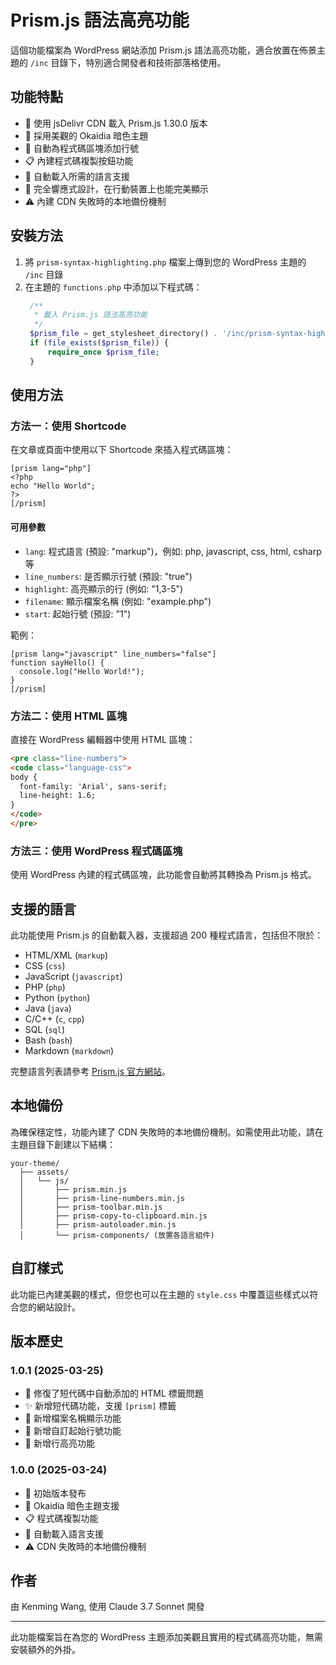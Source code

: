 # Prism.js 語法高亮功能

這個功能檔案為 WordPress 網站添加 Prism.js 語法高亮功能，適合放置在佈景主題的 `/inc` 目錄下，特別適合開發者和技術部落格使用。

## 功能特點

- 🚀 使用 jsDelivr CDN 載入 Prism.js 1.30.0 版本
- 🎨 採用美觀的 Okaidia 暗色主題
- 🔢 自動為程式碼區塊添加行號
- 📋 內建程式碼複製按鈕功能
- 🔄 自動載入所需的語言支援
- 📱 完全響應式設計，在行動裝置上也能完美顯示
- ⚠️ 內建 CDN 失敗時的本地備份機制

## 安裝方法

1. 將 `prism-syntax-highlighting.php` 檔案上傳到您的 WordPress 主題的 `/inc` 目錄
2. 在主題的 `functions.php` 中添加以下程式碼：
   ```php
	/**
	 * 載入 Prism.js 語法高亮功能
	 */
	$prism_file = get_stylesheet_directory() . '/inc/prism-syntax-highlighting.php';
	if (file_exists($prism_file)) {
		require_once $prism_file;
	}
   ```

## 使用方法

### 方法一：使用 Shortcode

在文章或頁面中使用以下 Shortcode 來插入程式碼區塊：

```
[prism lang="php"]
<?php
echo "Hello World";
?>
[/prism]
```

#### 可用參數

- `lang`: 程式語言 (預設: "markup")，例如: php, javascript, css, html, csharp 等
- `line_numbers`: 是否顯示行號 (預設: "true")
- `highlight`: 高亮顯示的行 (例如: "1,3-5")
- `filename`: 顯示檔案名稱 (例如: "example.php")
- `start`: 起始行號 (預設: "1")

範例：
```
[prism lang="javascript" line_numbers="false"]
function sayHello() {
  console.log("Hello World!");
}
[/prism]
```

### 方法二：使用 HTML 區塊

直接在 WordPress 編輯器中使用 HTML 區塊：

```html
<pre class="line-numbers">
<code class="language-css">
body {
  font-family: 'Arial', sans-serif;
  line-height: 1.6;
}
</code>
</pre>
```

### 方法三：使用 WordPress 程式碼區塊

使用 WordPress 內建的程式碼區塊，此功能會自動將其轉換為 Prism.js 格式。

## 支援的語言

此功能使用 Prism.js 的自動載入器，支援超過 200 種程式語言，包括但不限於：

- HTML/XML (`markup`)
- CSS (`css`)
- JavaScript (`javascript`)
- PHP (`php`)
- Python (`python`)
- Java (`java`)
- C/C++ (`c`, `cpp`)
- SQL (`sql`)
- Bash (`bash`)
- Markdown (`markdown`)

完整語言列表請參考 [Prism.js 官方網站](https://prismjs.com/#supported-languages)。

## 本地備份

為確保穩定性，功能內建了 CDN 失敗時的本地備份機制。如需使用此功能，請在主題目錄下創建以下結構：

```
your-theme/
  ├── assets/
  │   └── js/
  │       ├── prism.min.js
  │       ├── prism-line-numbers.min.js
  │       ├── prism-toolbar.min.js
  │       ├── prism-copy-to-clipboard.min.js
  │       ├── prism-autoloader.min.js
  │       └── prism-components/ (放置各語言組件)
```

## 自訂樣式

此功能已內建美觀的樣式，但您也可以在主題的 `style.css` 中覆蓋這些樣式以符合您的網站設計。

## 版本歷史

### 1.0.1 (2025-03-25)
- 🐛 修復了短代碼中自動添加的 HTML 標籤問題
- ✨ 新增短代碼功能，支援 `[prism]` 標籤
- 🎨 新增檔案名稱顯示功能
- 🔢 新增自訂起始行號功能
- 🌟 新增行高亮功能

### 1.0.0 (2025-03-24)
- 🚀 初始版本發布
- 🎨 Okaidia 暗色主題支援
- 📋 程式碼複製功能
- 🔄 自動載入語言支援
- ⚠️ CDN 失敗時的本地備份機制

## 作者

由 Kenming Wang, 使用 Claude 3.7 Sonnet 開發

---

此功能檔案旨在為您的 WordPress 主題添加美觀且實用的程式碼高亮功能，無需安裝額外的外掛。